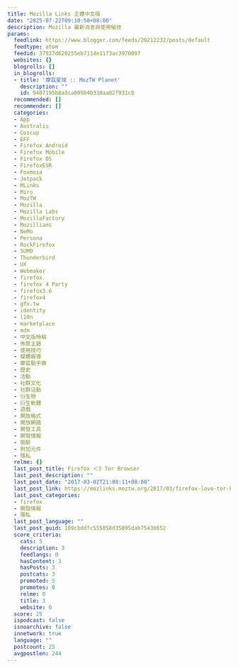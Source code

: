 ```yaml
---
title: Mozilla Links 正體中文版
date: "2025-07-22T09:10:50+08:00"
description: Mozilla 最新消息與使用秘技
params:
  feedlink: https://www.blogger.com/feeds/20212232/posts/default
  feedtype: atom
  feedid: 37937d620255eb7114e11f3ac3970097
  websites: {}
  blogrolls: []
  in_blogrolls:
  - title: '摩茲星球 :: MozTW Planet'
    description: ""
    id: 9407195b8a3ca005b4b330aa02f931c8
  recommended: []
  recommender: []
  categories:
  - App
  - Australis
  - Coscup
  - EFF
  - Firefox Android
  - Firefox Mobile
  - Firefox OS
  - FirefoxESR
  - Foxmosa
  - Jetpack
  - MLinks
  - Miro
  - MozTW
  - Mozilla
  - Mozilla Labs
  - MozillaFactory
  - Mozillians
  - NeMo
  - Persona
  - RockFirefox
  - SUMO
  - Thunderbird
  - UX
  - Webmaker
  - firefox
  - firefox 4 Party
  - firefox3.6
  - firefox4
  - gfx.tw
  - identity
  - l10n
  - marketplace
  - mdn
  - 中文版特稿
  - 佈景主題
  - 使用技巧
  - 媒體報導
  - 摩茲動手做
  - 歷史
  - 活動
  - 社群文化
  - 社群活動
  - 衍生物
  - 衍生軟體
  - 遊戲
  - 開放格式
  - 開放網路
  - 開發工具
  - 開發情報
  - 閒聊
  - 附加元件
  - 隱私
  relme: {}
  last_post_title: Firefox ＜3 Tor Browser
  last_post_description: ""
  last_post_date: "2017-03-02T21:08:11+08:00"
  last_post_link: https://mozlinks.moztw.org/2017/03/firefox-love-tor-browser.html
  last_post_categories:
  - firefox
  - 開發情報
  - 隱私
  last_post_language: ""
  last_post_guid: 109cbddfc555058d35095dab7543b652
  score_criteria:
    cats: 5
    description: 3
    feedlangs: 0
    hasContent: 3
    hasPosts: 3
    postcats: 3
    promoted: 5
    promotes: 0
    relme: 0
    title: 3
    website: 0
  score: 25
  ispodcast: false
  isnoarchive: false
  innetwork: true
  language: ""
  postcount: 25
  avgpostlen: 244
---
```

